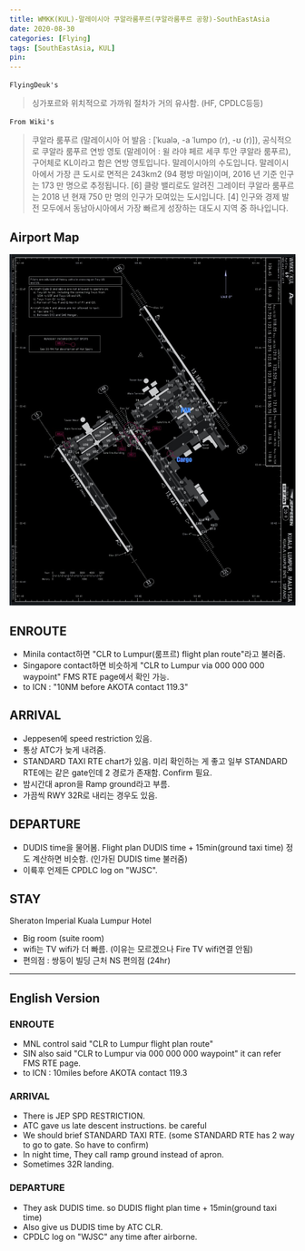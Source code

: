 ```yaml
---
title: WMKK(KUL)-말레이시아 쿠알라룸푸르(쿠알라룸푸르 공항)-SouthEastAsia
date: 2020-08-30
categories: [Flying]
tags: [SouthEastAsia, KUL]
pin:
---
```

`FlyingDeuk's`
>싱가포르와 위치적으로 가까워 절차가 거의 유사함. (HF, CPDLC등등)

`From Wiki's`
>쿠알라 룸푸르 (말레이시아 어 발음 : [ˈkualə, -a ˈlumpo (r), -ʊ (r)]), 공식적으로 쿠알라 룸푸르 연방 영토 (말레이어 : 윌 라야 페르 세쿠 투안 쿠알라 룸푸르), 구어체로 KL이라고 함은 연방 영토입니다. 말레이시아의 수도입니다. 말레이시아에서 가장 큰 도시로 면적은 243km2 (94 평방 마일)이며, 2016 년 기준 인구는 173 만 명으로 추정됩니다. [6] 클랑 밸리로도 알려진 그레이터 쿠알라 룸푸르는 2018 년 현재 750 만 명의 인구가 모여있는 도시입니다. [4] 인구와 경제 발전 모두에서 동남아시아에서 가장 빠르게 성장하는 대도시 지역 중 하나입니다.

## Airport Map
![kul](/img/flying/airport/kul_ap.jpg)

## ENROUTE
- Minila contact하면 "CLR to Lumpur(룸프르) flight plan route"라고 불러줌.
- Singapore contact하면 비슷하게 "CLR to Lumpur via 000 000 000 waypoint" FMS RTE page에서 확인 가능.
- to ICN : "10NM before AKOTA contact 119.3"

## ARRIVAL
- Jeppesen에 speed restriction 있음.
- 통상 ATC가 늦게 내려줌.
- STANDARD TAXI RTE chart가 있음. 미리 확인하는 게 좋고 일부 STANDARD RTE에는 같은 gate인데 2 경로가 존재함. Confirm 필요.
- 밤시간대 apron을 Ramp ground라고 부름.
- 가끔씩 RWY 32R로 내리는 경우도 있음.

## DEPARTURE
- DUDIS time을 물어봄. Flight plan DUDIS time + 15min(ground taxi time) 정도 계산하면 비슷함. (인가된 DUDIS time 불러줌)
- 이륙후 언제든 CPDLC log on "WJSC".

## STAY
Sheraton Imperial Kuala Lumpur Hotel
- Big room (suite room)
- wifi는 TV wifi가 더 빠름. (이유는 모르겠으나 Fire TV wifi연결 안됨)
- 편의점 : 쌍둥이 빌딩 근처 NS 편의점 (24hr)

-----
## English Version

### ENROUTE
- MNL control said "CLR to Lumpur flight plan route"
- SIN also said "CLR to Lumpur via 000 000 000 waypoint" it can refer FMS RTE page.
- to ICN : 10miles before AKOTA contact 119.3

### ARRIVAL
- There is JEP SPD RESTRICTION.
- ATC gave us late descent instructions. be careful
- We should brief STANDARD TAXI RTE. (some STANDARD RTE has 2 way to go to gate. So have to confirm)
- In night time, They call ramp ground instead of apron.
- Sometimes 32R landing.

### DEPARTURE
- They ask DUDIS time. so DUDIS flight plan time + 15min(ground taxi time)
- Also give us DUDIS time by ATC CLR.
- CPDLC log on "WJSC" any time after airborne.
